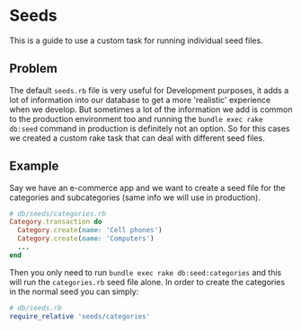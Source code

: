 # Seeds

This is a guide to use a custom task for running individual seed files.

## Problem

The default `seeds.rb` file is very useful for Development purposes, it adds a lot of information into our database to get a more 'realistic' experience when we develop.
But sometimes a lot of the information we add is common to the production environment too and running the `bundle exec rake db:seed` command in production is definitely not an option.
So for this cases we created a custom rake task that can deal with different seed files.

## Example

Say we have an e-commerce app and we want to create a seed file for the categories and subcategories (same info we will use in production).

```ruby
# db/seeds/categories.rb
Category.transaction do
  Category.create(name: 'Cell phones')
  Category.create(name: 'Computers')
  ...
end
```

Then you only need to run `bundle exec rake db:seed:categories` and this will run the `categories.rb` seed file alone.
In order to create the categories in the normal seed you can simply:

```ruby
# db/seeds.rb
require_relative 'seeds/categories'
```
